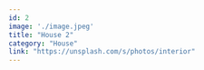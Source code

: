 ```yaml
---
id: 2
image: './image.jpeg'
title: "House 2"
category: "House"
link: "https://unsplash.com/s/photos/interior"
---
```

